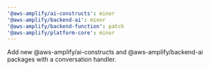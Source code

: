 ```yaml
---
'@aws-amplify/ai-constructs': minor
'@aws-amplify/backend-ai': minor
'@aws-amplify/backend-function': patch
'@aws-amplify/platform-core': minor
---
```


Add new @aws-amplify/ai-constructs and @aws-amplify/backend-ai packages with a conversation handler.
